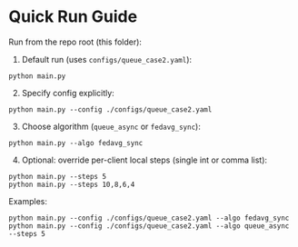 # Quick Run Guide

Run from the repo root (this folder):

1) Default run (uses `configs/queue_case2.yaml`):

```
python main.py
```

2) Specify config explicitly:

```
python main.py --config ./configs/queue_case2.yaml
```

3) Choose algorithm (`queue_async` or `fedavg_sync`):

```
python main.py --algo fedavg_sync
```

4) Optional: override per-client local steps (single int or comma list):

```
python main.py --steps 5
python main.py --steps 10,8,6,4
```

Examples:

```
python main.py --config ./configs/queue_case2.yaml --algo fedavg_sync
python main.py --config ./configs/queue_case2.yaml --algo queue_async --steps 5
```
